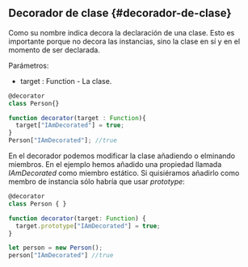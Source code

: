 ## Decorador de clase {#decorador-de-clase}

Como su nombre indica decora la declaración de una clase. Esto es importante porque no decora las instancias, sino la clase en sí y en el momento de ser declarada.

Parámetros:

*   target : Function - La clase.

```ts
@decorator 
class Person{}
```

```ts
function decorator(target : Function){ 
  target["IAmDecorated"] = true;
}
Person["IAmDecorated"]; //true
```

En el decorador podemos modificar la clase añadiendo o elminando miembros. En el ejemplo hemos añadido una propiedad llamada *IAmDecorated* como miembro estático. Si quisiéramos añadirlo como membro de instancia sólo habría que usar _prototype_:

```ts
@decorator 
class Person { } 

function decorator(target: Function) { 
  target.prototype["IAmDecorated"] = true; 
} 

let person = new Person(); 
person["IAmDecorated"] //true
```